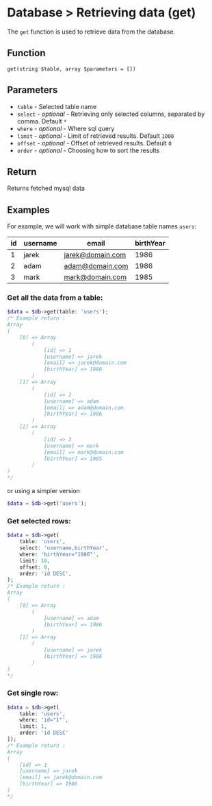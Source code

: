# Database > Retrieving data (get)

The `get` function is used to retrieve data from the database.

## Function

`get(string $table, array $parameters = [])`

## Parameters

 - `table` - Selected table name
 - `select` - *optional* - Retrieving only selected columns, separated by comma.  Default `*`
 - `where` - *optional* - Where sql query
 - `limit` - *optional* - Limit of retrieved results. Default `1000`
 - `offset` - *optional* - Offset of retrieved results. Default `0`
 - `order` - *optional* - Choosing how to sort the results

## Return

Returns fetched mysql data

## Examples

For example, we will work with simple database table names `users`:

| id | username | email            | birthYear  |
|----|----------|------------------|------------|
|1   |jarek     | jarek@domain.com |1986        |
|2   |adam      | adam@domain.com  |1986        |
|3   |mark      | mark@domain.com  |1985        |

### Get all the data from a table:

```php
$data = $db->get(table: 'users');
/* Example return :
Array
(
    [0] => Array
        (
            [id] => 1
            [username] => jarek
            [email] => jarek@domain.com
            [birthYear] => 1986
        )
    [1] => Array
        (
            [id] => 2
            [username] => adam
            [email] => adam@domain.com
            [birthYear] => 1986
        )
    [2] => Array
        (
            [id] => 3
            [username] => mark
            [email] => mark@domain.com
            [birthYear] => 1985
        )
)
*/
```

or using a simpler version

```php
$data = $db->get('users');
```

### Get selected rows:

```php
$data = $db->get(
    table: 'users',
    select: 'username,birthYear',
    where: 'birthYear="1986"',
    limit: 10,
    offset: 0,
    order: 'id DESC',
);
/* Example return :
Array
(
    [0] => Array
        (
            [username] => adam
            [birthYear] => 1986
        )
    [1] => Array
        (
            [username] => jarek
            [birthYear] => 1986
        )
)
*/
```

### Get single row:

```php
$data = $db->get(
    table: 'users',
    where: 'id="1"',
    limit: 1,
    order: 'id DESC'
]);
/* Example return :
Array
(
    [id] => 1
    [username] => jarek
    [email] => jarek@domain.com
    [birthYear] => 1986
)
*/
```